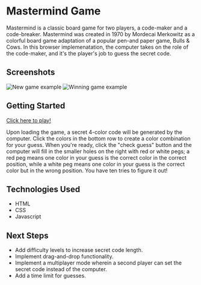 # Mastermind Game
Mastermind is a classic board game for two players, a code-maker and a code-breaker. Mastermind was created in 1970 by Mordecai Merkowitz as a colorful board game adaptation of a popular pen-and paper game, Bulls & Cows. In this browser implemenatation, the computer takes on the role of the code-maker, and it's the player's job to guess the secret code.
## Screenshots
![New game example](https://i.imgur.com/X84RU2H.png)
![Winning game example](https://i.imgur.com/WqGbAue.png)

## Getting Started
[Click here to play!](https://mcf327.github.io/Project-Mastermind/)

Upon loading the game, a secret 4-color code will be generated by the computer. Click the colors in the bottom row to create a color combination for your guess. When you're ready, click the "check guess" button and the computer will fill in the smaller holes on the right with red or white pegs; a red peg means one color in your guess is the correct color in the correct position, while a white peg means one color in your guess is the correct color but in the wrong position. You have ten tries to figure it out!
## Technologies Used
* HTML
* CSS
* Javascript
## Next Steps
* Add difficulty levels to increase secret code length.
* Implement drag-and-drop functionality.
* Implement a multiplayer mode wherein a second player can set the secret code instead of the computer.
* Add a time limit for guesses.